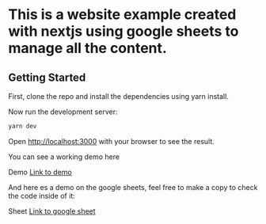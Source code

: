 # This is a website example created with nextjs using google sheets to manage all the content.

## Getting Started

First, clone the repo and install the dependencies using yarn install.

Now run the development server:

```bash
yarn dev
```

Open [http://localhost:3000](http://localhost:3000) with your browser to see the result.

You can see a working demo here

Demo [Link to demo](https://blog-sheet.vercel.app)

And here es a demo on the google sheets, feel free to make a copy to check the code inside of it:

Sheet [Link to google sheet](https://docs.google.com/spreadsheets/d/1VzDCih7DTuyQp5uI94EbQDn5lIXoy9qzL4keGhozjmk/edit?usp=sharing)
